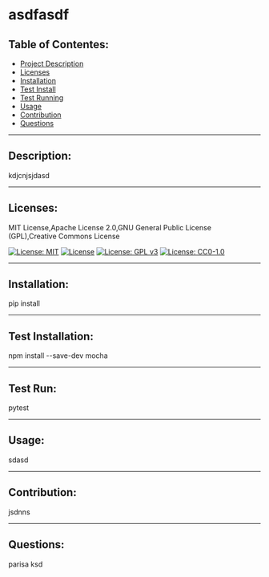 # asdfasdf

  ## Table of Contentes:
  - [Project Description](#Description)
  - [Licenses](#Licenses)
  - [Installation](#Installation)
  - [Test Install](#Test-Installation)
  - [Test Running](#Test-Run)
  - [Usage](#Usage)
  - [Contribution](#Contribution)
  - [Questions](#Questions)

  ---

  ## Description:
  kdjcnjsjdasd

  ---

  ## Licenses:
  MIT License,Apache License 2.0,GNU General Public License (GPL),Creative Commons License
  
[![License: MIT](https://img.shields.io/badge/License-MIT-yellow.svg)](https://opensource.org/licenses/MIT)
[![License](https://img.shields.io/badge/License-Apache%202.0-blue.svg)](https://opensource.org/licenses/Apache-2.0)
[![License: GPL v3](https://img.shields.io/badge/License-GPLv3-blue.svg)](https://www.gnu.org/licenses/gpl-3.0)
[![License: CC0-1.0](https://licensebuttons.net/l/zero/1.0/88x31.png)](http://creativecommons.org/publicdomain/zero/1.0/)


  ---

  ## Installation:
  pip install

  ---

  ## Test Installation:
  npm install --save-dev mocha

  ---

  ## Test Run:
  pytest

  ---

  ## Usage:
  sdasd

  ---

  ## Contribution:
  jsdnns

  ---

  ## Questions:
  parisa
  ksd


